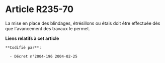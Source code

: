 # Article R235-70

La mise en place des blindages, étrésillons ou étais doit être effectuée dès que l'avancement des travaux le permet.

**Liens relatifs à cet article**

	**Codifié par**:

	  - Décret n°2004-196 2004-02-25
